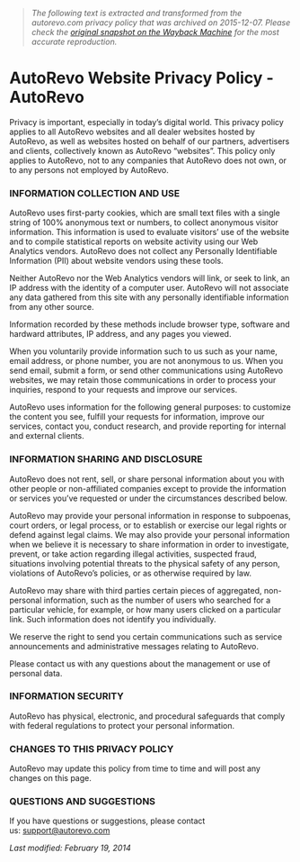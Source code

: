 > *The following text is extracted and transformed from the autorevo.com privacy policy that was archived on 2015-12-07. Please check the [original snapshot on the Wayback Machine](https://web.archive.org/web/20151207145626id_/http%3A//www.autorevo.com/privacy) for the most accurate reproduction.*

# AutoRevo Website Privacy Policy - AutoRevo

Privacy is important, especially in today’s digital world. This privacy policy applies to all AutoRevo websites and all dealer websites hosted by AutoRevo, as well as websites hosted on behalf of our partners, advertisers and clients, collectively known as AutoRevo “websites”. This policy only applies to AutoRevo, not to any companies that AutoRevo does not own, or to any persons not employed by AutoRevo.

### INFORMATION COLLECTION AND USE

AutoRevo uses first-party cookies, which are small text files with a single string of 100% anonymous text or numbers, to collect anonymous visitor information. This information is used to evaluate visitors’ use of the website and to compile statistical reports on website activity using our Web Analytics vendors. AutoRevo does not collect any Personally Identifiable Information (PII) about website vendors using these tools.

Neither AutoRevo nor the Web Analytics vendors will link, or seek to link, an IP address with the identity of a computer user. AutoRevo will not associate any data gathered from this site with any personally identifiable information from any other source.

Information recorded by these methods include browser type, software and hardward attributes, IP address, and any pages you viewed.

When you voluntarily provide information such to us such as your name, email address, or phone number, you are not anonymous to us. When you send email, submit a form, or send other communications using AutoRevo websites, we may retain those communications in order to process your inquiries, respond to your requests and improve our services.

AutoRevo uses information for the following general purposes: to customize the content you see, fulfill your requests for information, improve our services, contact you, conduct research, and provide reporting for internal and external clients.

### INFORMATION SHARING AND DISCLOSURE

AutoRevo does not rent, sell, or share personal information about you with other people or non-affiliated companies except to provide the information or services you’ve requested or under the circumstances described below.

AutoRevo may provide your personal information in response to subpoenas, court orders, or legal process, or to establish or exercise our legal rights or defend against legal claims. We may also provide your personal information when we believe it is necessary to share information in order to investigate, prevent, or take action regarding illegal activities, suspected fraud, situations involving potential threats to the physical safety of any person, violations of AutoRevo’s policies, or as otherwise required by law.

AutoRevo may share with third parties certain pieces of aggregated, non-personal information, such as the number of users who searched for a particular vehicle, for example, or how many users clicked on a particular link. Such information does not identify you individually.

We reserve the right to send you certain communications such as service announcements and administrative messages relating to AutoRevo.

Please contact us with any questions about the management or use of personal data.

### INFORMATION SECURITY

AutoRevo has physical, electronic, and procedural safeguards that comply with federal regulations to protect your personal information.

### CHANGES TO THIS PRIVACY POLICY

AutoRevo may update this policy from time to time and will post any changes on this page.

### QUESTIONS AND SUGGESTIONS

If you have questions or suggestions, please contact us: [support@autorevo.com](mailto:support@autorevo.com)

_Last modified: February 19, 2014_
